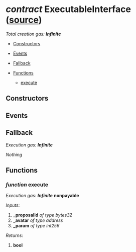 # *contract* ExecutableInterface ([source](https://github.com/daostack/daostack/tree/master/./contracts/universalSchemes/ExecutableInterface.sol))
*Total creation gas: **Infinite***


- [Constructors](#constructors)

- [Events](#events)

- [Fallback](#fallback)
- [Functions](#functions)
    - [execute](#function-execute)
## Constructors

## Events

## Fallback
*Execution gas: **Infinite***

*Nothing*
## Functions
### *function* execute
*Execution gas: **Infinite***
**nonpayable**

*Inputs:*
1. **_proposalId** *of type bytes32*
2. **_avatar** *of type address*
3. **_param** *of type int256*

*Returns:*
1. **bool**

